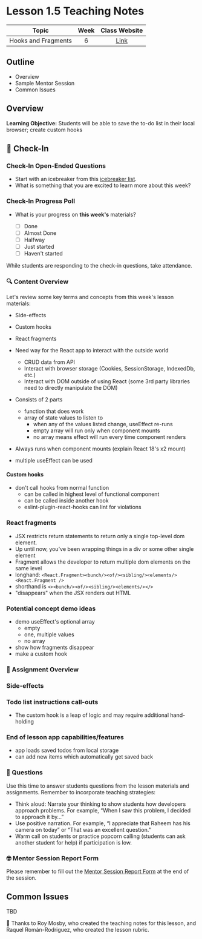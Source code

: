 # Lesson 1.5 Teaching Notes

| **Topic** | **Week** | **Class Website** |
| :---: | :---: | :---: |
| Hooks and Fragments | 6 | [Link](https://learn.codethedream.org/) |

## Outline

- Overview
- Sample Mentor Session
- Common Issues

## Overview

**Learning Objective:** Students will be able to save the to-do list in their local browser; create custom hooks

## :wave: Check-In

### Check-In Open-Ended Questions

- Start with an icebreaker from this [icebreaker list](https://docs.google.com/document/d/1WbwKn8B5GfRueq7Zbw0zx_k15aqyIqIs23i_WHI-pPI/edit?usp=sharing).
- What is something that you are excited to learn more about this week?

### Check-In Progress Poll

- What is your progress on **this week's** materials?

  - [ ] Done
  - [ ] Almost Done
  - [ ] Halfway
  - [ ] Just started
  - [ ] Haven't started

While students are responding to the check-in questions, take attendance.

### :mag: Content Overview

Let's review some key terms and concepts from this week's lesson materials:

- Side-effects
- Custom hooks
- React fragments

- Need way for the React app to interact with the outside world
  - CRUD data from API
  - Interact with browser storage (Cookies, SessionStorage, IndexedDb, etc.)
  - Interact with DOM outside of using React (some 3rd party libraries need to directly manipulate the DOM)
- Consists of 2 parts
  - function that does work
  - array of state values to listen to
    - when any of the values listed change, useEffect re-runs
    - empty array will run only when component mounts
    - no array means effect will run every time component renders
- Always runs when component mounts (explain React 18's x2 mount)
- multiple useEffect can be used

#### Custom hooks

- don't call hooks from normal function
  - can be called in highest level of functional component
  - can be called inside another hook
  - eslint-plugin-react-hooks can lint for violations

### React fragments

- JSX restricts return statements to return only a single top-level dom element.
- Up until now, you've been wrapping things in a div or some other single element
- Fragment allows the developer to return multiple dom elements on the same level
- longhand: `<React.Fragment><bunch/><of/><sibling/><elements/><React.Fragment />`
- shorthand is `<><bunch/><of/><sibling/><elements/></>`
- "disappears" when the JSX renders out HTML

### Potential concept demo ideas

- demo useEffect's optional array
  - empty
  - one, multiple values
  - no array
- show how fragments disappear
- make a custom hook

### :notebook: Assignment Overview

### Side-effects

### Todo list instructions call-outs

- The custom hook is a leap of logic and may require additional hand-holding

### End of lesson app capabilities/features

- app loads saved todos from local storage
- can add new items which automatically get saved back

### :thinking: Questions

Use this time to answer students questions from the lesson materials and assignments. Remember to incorporate teaching strategies:

- Think aloud: Narrate your thinking to show students how developers approach problems. For example, “When I saw this problem, I decided to approach it by…”
- Use positive narration. For example, “I appreciate that Raheem has his camera on today” or “That was an excellent question."
- Warm call on students or practice popcorn calling (students can ask another student for help) if participation is low.

### :nerd_face: Mentor Session Report Form

Please remember to fill out the [Mentor Session Report Form](https://airtable.com/shrp0jjRtoMyTXRzh) at the end of the session.

## Common Issues

TBD

:crown: Thanks to Roy Mosby, who created the teaching notes for this lesson, and Raquel Román-Rodriguez, who created the lesson rubric.
